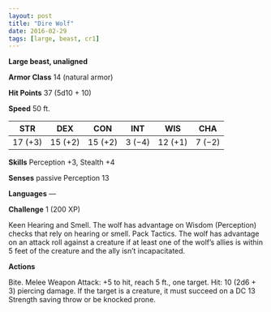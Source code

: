```yaml
---
layout: post
title: "Dire Wolf"
date: 2016-02-29
tags: [large, beast, cr1]
---
```


**Large beast, unaligned**

**Armor Class** 14 (natural armor)

**Hit Points** 37 (5d10 + 10)

**Speed** 50 ft.

|   STR   |   DEX   |   CON   |   INT   |   WIS   |   CHA   |
|:-----:|:-----:|:-----:|:-----:|:-----:|:-----:|
| 17 (+3) | 15 (+2) | 15 (+2) | 3 (−4) | 12 (+1) | 7 (−2) |

**Skills** Perception +3, Stealth +4 

**Senses** passive Perception 13 

**Languages** — 

**Challenge** 1 (200 XP)

 Keen Hearing and Smell. The wolf has advantage on Wisdom (Perception) checks that rely on hearing or smell. Pack Tactics. The wolf has advantage on an attack roll against a creature if at least one of the wolf’s allies is within 5 feet of the creature and the ally isn’t incapacitated. 

**Actions** 

Bite. Melee Weapon Attack: +5 to hit, reach 5 ft., one target. Hit: 10 (2d6 + 3) piercing damage. If the target is a creature, it must succeed on a DC 13 Strength saving throw or be knocked prone.